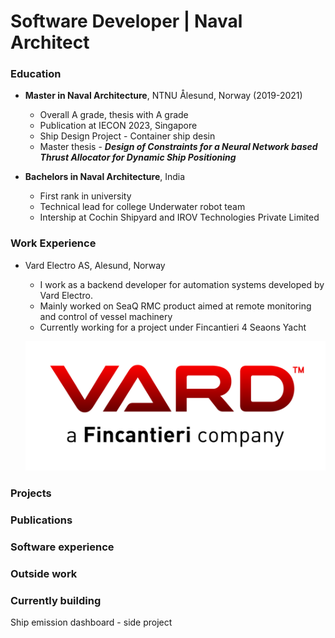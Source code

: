 # Software Developer | Naval Architect

### Education

- **Master in Naval Architecture**, NTNU Ålesund, Norway (2019-2021)
  - Overall A grade, thesis with A grade
  - Publication at IECON 2023, Singapore
  - Ship Design Project - Container ship desin
  - Master thesis - ***Design of Constraints for a Neural Network based Thrust Allocator for Dynamic Ship Positioning***

- **Bachelors in Naval Architecture**, India
    - First rank in university
    - Technical lead for college Underwater robot team
    - Intership at Cochin Shipyard and IROV Technologies Private Limited

### Work Experience

- Vard Electro AS, Alesund, Norway
    - I work as a backend developer for automation systems developed by Vard Electro.
    - Mainly worked on SeaQ RMC product aimed at remote monitoring and control of vessel machinery
    - Currently working for a project under Fincantieri 4 Seaons Yacht

    ![Vard Electro](/assets/images/vard.png)


### Projects

### Publications


### Software experience
### Outside work

### Currently building

Ship emission dashboard - side project